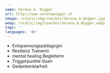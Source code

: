 ```yaml
---
name: Verena A. Wigger
url: http://www.verenawigger.ch
image: /static/img/coaches/Verena_A_Wigger.jpg
webp: /static/img/coaches/Verena_A_Wigger.webp
tags: ''
languages: 'de'
---
```


<ul><li>Entspannungspädagogin</li><li>Resilienz Trainerin</li><li>mental healing Begleiterin</li><li>Triggerpunkte lösen</li><li>Gedankenklarheit</li></ul>